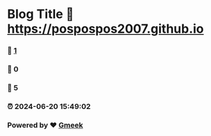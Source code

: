 # Blog Title :link: https://pospospos2007.github.io 
### :page_facing_up: [1](https://pospospos2007.github.io/tag.html) 
### :speech_balloon: 0 
### :hibiscus: 5 
### :alarm_clock: 2024-06-20 15:49:02 
### Powered by :heart: [Gmeek](https://github.com/Meekdai/Gmeek)
